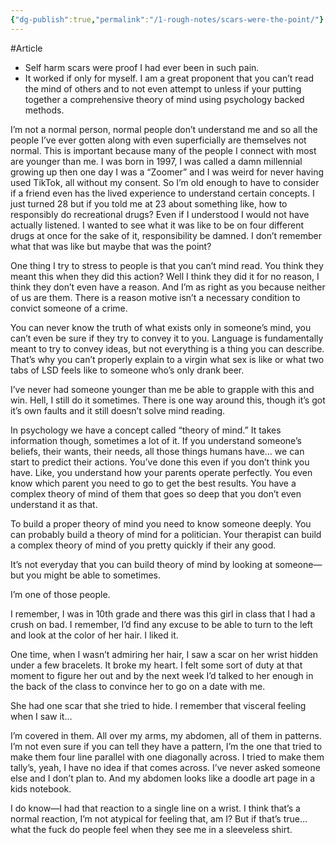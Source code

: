 ```yaml
---
{"dg-publish":true,"permalink":"/1-rough-notes/scars-were-the-point/"}
---
```


#Article 

- Self harm scars were proof I had ever been in such pain. 
- It worked if only for myself. I am a great proponent that you can’t read the mind of others and to not even attempt to unless if your putting together a comprehensive theory of mind using psychology backed methods. 


I’m not a normal person, normal people don’t understand me and so all the people I’ve ever gotten along with even superficially are themselves not normal. This is important because many of the people I connect with most are younger than me. I was born in 1997, I was called a damn millennial growing up then one day I was a “Zoomer” and I was weird for never having used TikTok, all without my consent. So I’m old enough to have to consider if a friend even has the lived experience to understand certain concepts. I just turned 28 but if you told me at 23 about something like, how to responsibly do recreational drugs? Even if I understood I would not have actually listened. I wanted to see what it was like to be on four different drugs at once for the sake of it, responsibility be damned. I don’t remember what that was like but maybe that was the point? 

One thing I try to stress to people is that you can’t mind read. You think they meant this when they did this action? Well I think they did it for no reason, I think they don’t even have a reason. And I’m as right as you because neither of us are them. There is a reason motive isn’t a necessary condition to convict someone of a crime. 

You can never know the truth of what exists only in someone’s mind, you can’t even be sure if they try to convey it to you. Language is fundamentally meant to try to convey ideas, but not everything is a thing you can describe. That’s why you can’t properly explain to a virgin what sex is like or what two tabs of LSD feels like to someone who’s only drank beer.  

I’ve never had someone younger than me be able to grapple with this and win. Hell, I still do it sometimes. There is one way around this, though it’s got it’s own faults and it still doesn’t solve mind reading.

In psychology we have a concept called “theory of mind.” It takes information though, sometimes a lot of it. If you understand someone’s beliefs, their wants, their needs, all those things humans have… we can start to predict their actions. You’ve done this even if you don’t think you have. Like, you understand how your parents operate perfectly. You even know which parent you need to go to get the best results. You have a complex theory of mind of them that goes so deep that you don’t even understand it as that.

To build a proper theory of mind you need to know someone deeply. You can probably build a theory of mind for a politician. Your therapist can build a complex theory of mind of you pretty quickly if their any good.

It’s not everyday that you can build theory of mind by looking at someone—but you might be able to sometimes. 

I’m one of those people. 

I remember, I was in 10th grade and there was this girl in class that I had a crush on bad. I remember, I’d find any excuse to be able to turn to the left and look at the color of her hair. I liked it. 

One time, when I wasn’t admiring her hair, I saw a scar on her wrist hidden under a few bracelets. It broke my heart. I felt some sort of duty at that moment to figure her out and by the next week I’d talked to her enough in the back of the class to convince her to go on a date with me.

She had one scar that she tried to hide. I remember that visceral feeling when I saw it…

I’m covered in them. All over my arms, my abdomen, all of them in patterns. I’m not even sure if you can tell they have a pattern, I’m the one that tried to make them four line parallel with one diagonally across. I tried to make them tally’s, yeah, I have no idea if that comes across. I’ve never asked someone else and I don’t plan to. And my abdomen looks like a doodle art page in a kids notebook. 

I do know—I had that reaction to a single line on a wrist. I think that’s a normal reaction, I’m not atypical for feeling that, am I? But if that’s true… what the fuck do people feel when they see me in a sleeveless shirt.










